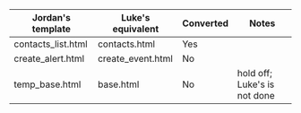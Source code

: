 
| Jordan's template | Luke's equivalent | Converted | Notes |
| -------------- | -------------- | -------------- | --- |
| contacts_list.html | contacts.html | Yes | |
| create_alert.html | create_event.html | No | |
| temp_base.html | base.html | No | hold off; Luke's is not done |
